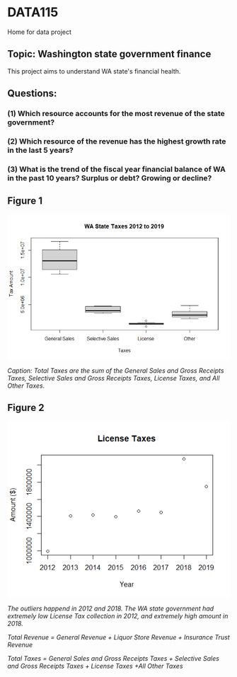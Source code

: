 # DATA115
Home for data project
## Topic: Washington state government finance

This project aims to understand WA state's financial health.

## Questions:
### (1) Which resource accounts for the most revenue of the state government?
### (2) Which resource of the revenue has the highest growth rate in the last 5 years?
### (3) What is the trend of the fiscal year financial balance of WA in the past 10 years? Surplus or debt? Growing or decline?

## Figure 1

<img src="WA_tax.png">

*Caption: Total Taxes are the sum of the General Sales and Gross Receipts Taxes, Selective Sales and Gross Receipts Taxes, License Taxes, and All Other Taxes.*

## Figure 2

![Scatterplot of WA State's License Taxes from 2012 to2019](lic_tax.png)

*The outliers happend in 2012 and 2018. The WA state government had extremely low License Tax collection in 2012, and extremely high amount in 2018.*


*Total Revenue = General Revenue + Liquor Store Revenue + Insurance Trust Revenue*

*Total Taxes = General Sales and Gross Receipts Taxes + Selective Sales and Gross Receipts Taxes + License Taxes +All Other Taxes*

